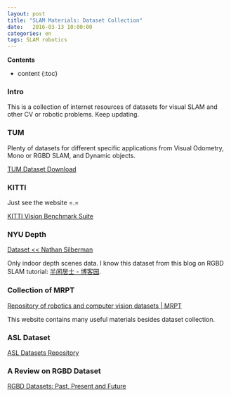 ```yaml
---
layout: post
title: "SLAM Materials: Dataset Collection"
date:   2016-03-13 10:00:00
categories: en
tags: SLAM robotics
---
```


__Contents__

* content
{:toc}

### Intro

This is a collection of internet resources of datasets for visual SLAM and other CV or robotic problems. Keep updating.

### TUM 

Plenty of datasets for different specific applications from Visual Odometry, Mono or RGBD SLAM, and Dynamic objects. 

[TUM Dataset Download](https://vision.in.tum.de/data/datasets/rgbd-dataset/download)

### KITTI

Just see the website =.=

[KITTI Vision Benchmark Suite](http://www.cvlibs.net/datasets/kitti/)

### NYU Depth

[Dataset << Nathan Silberman](http://cs.nyu.edu/~silberman/datasets/)

Only indoor depth scenes data. I know this dataset from this blog on RGBD SLAM tutorial: [半闲居士 - 博客园](http://www.cnblogs.com/gaoxiang12/p/4719156.html).


### Collection of MRPT

[Repository of robotics and computer vision datasets
 | MRPT](http://www.mrpt.org/robotics_datasets)

This website contains many useful materials besides dataset collection.

### ASL Dataset

[ASL Datasets Repository](http://projects.asl.ethz.ch/datasets/doku.php?id=home)


### A Review on RGBD Dataset

[RGBD Datasets: Past, Present and Future](https://arxiv.org/pdf/1604.00999)